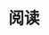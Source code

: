 ---
title: "阅读"
description: "我的读书所思所想"
slug: "reading-cn"
image: "cover.jpg"
# style:
#     background: "#759e8f"
#     color: "#fff"
---